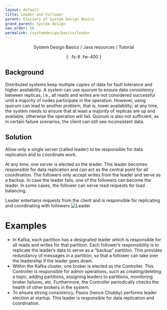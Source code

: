 ```yaml
---
layout: default
title: Leader and Follower
parent: Glossary of System Design Basics
grand_parent: System design
nav_order: 16
permalink: /systemdesign/basics/leader
---
```

<div align="center" markdown="1">
System Design Basics / Java resources / Tutorial

{: .fs-8 .fw-400 }
</div>

## Background
Distributed systems keep multiple copies of data for fault tolerance and higher availability. A system can use quorum to ensure data consistency between replicas, i.e., all reads and writes are not considered successful until a majority of nodes participate in the operation. However, using quorum can lead to another problem, that is, lower availability; at any time, the system needs to ensure that at least a majority of replicas are up and available, otherwise the operation will fail. Quorum is also not sufficient, as in certain failure scenarios, the client can still see inconsistent data.

## Solution
Allow only a single server (called leader) to be responsible for data replication and to coordinate work.

At any time, one server is elected as the leader. This leader becomes responsible for data replication and can act as the central point for all coordination. The followers only accept writes from the leader and serve as a backup. In case the leader fails, one of the followers can become the leader. In some cases, the follower can serve read requests for load balancing.


Leader entertains requests from the client and is responsible for replicating and coordinating with followers
![Leader](https://raw.githubusercontent.com/JavaLvivDev/prog-resources/master/resources/leader.png)

# Examples

* In Kafka, each partition has a designated leader which is responsible for all reads and writes for that partition. Each follower’s responsibility is to replicate the leader’s data to serve as a “backup” partition. This provides redundancy of messages in a partition, so that a follower can take over the leadership if the leader goes down.
* Within the Kafka cluster, one broker is elected as the Controller. This Controller is responsible for admin operations, such as creating/deleting a topic, adding partitions, assigning leaders to partitions, monitoring broker failures, etc. Furthermore, the Controller periodically checks the health of other brokers in the system.
* To ensure strong consistency, Paxos (hence Chubby) performs leader election at startup. This leader is responsible for data replication and coordination.
